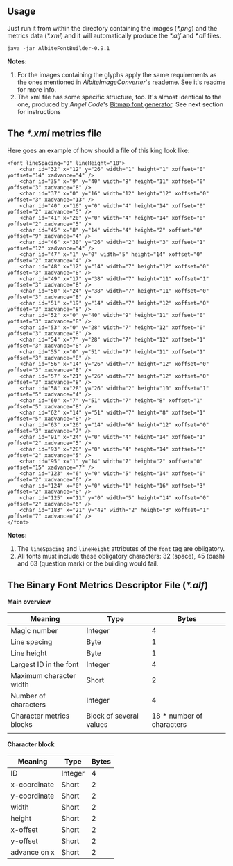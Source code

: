 

Usage
-----

Just run it from within the directory containing the images (*\*.png*) and the metrics data (*\*.xml*) and it will automatically produce the *\*.alf* and *\*.ali* files.

    java -jar AlbiteFontBuilder-0.9.1

**Notes:**

1. For the images containing the glyphs apply the same requirements as the ones mentioned in *AlbiteImageConverter*'s reademe. See it's readme for more info.
2. The xml file has some specific structure, too. It's almost identical to the one, produced by *Angel Code*'s [Bitmap font generator](http://www.angelcode.com/products/bmfont/). See next section for instructions

The *\*.xml* metrics file
-------------------------

Here goes an example of how should a file of this king look like:

    <font lineSpacing="0" lineHeight="18">
        <char id="32" x="12" y="26" width="1" height="1" xoffset="0" yoffset="14" xadvance="4" />
        <char id="35" x="9" y="40" width="8" height="11" xoffset="0" yoffset="3" xadvance="8" />
        <char id="37" x="0" y="16" width="12" height="12" xoffset="0" yoffset="3" xadvance="13" />
        <char id="40" x="16" y="0" width="4" height="14" xoffset="0" yoffset="2" xadvance="5" />
        <char id="41" x="20" y="0" width="4" height="14" xoffset="0" yoffset="2" xadvance="5" />
        <char id="45" x="8" y="14" width="4" height="2" xoffset="0" yoffset="9" xadvance="4" />
        <char id="46" x="30" y="26" width="2" height="3" xoffset="1" yoffset="12" xadvance="4" />
        <char id="47" x="1" y="0" width="5" height="14" xoffset="0" yoffset="2" xadvance="4" />
        <char id="48" x="12" y="14" width="7" height="12" xoffset="0" yoffset="3" xadvance="8" />
        <char id="49" x="17" y="38" width="7" height="11" xoffset="1" yoffset="3" xadvance="8" />
        <char id="50" x="24" y="38" width="7" height="11" xoffset="0" yoffset="3" xadvance="8" />
        <char id="51" x="19" y="14" width="7" height="12" xoffset="0" yoffset="3" xadvance="8" />
        <char id="52" x="0" y="40" width="9" height="11" xoffset="0" yoffset="3" xadvance="8" />
        <char id="53" x="0" y="28" width="7" height="12" xoffset="0" yoffset="3" xadvance="8" />
        <char id="54" x="7" y="28" width="7" height="12" xoffset="1" yoffset="3" xadvance="8" />
        <char id="55" x="0" y="51" width="7" height="11" xoffset="1" yoffset="3" xadvance="8" />
        <char id="56" x="14" y="26" width="7" height="12" xoffset="0" yoffset="3" xadvance="8" />
        <char id="57" x="21" y="26" width="7" height="12" xoffset="0" yoffset="3" xadvance="8" />
        <char id="58" x="28" y="26" width="2" height="10" xoffset="1" yoffset="5" xadvance="4" />
        <char id="60" x="7" y="51" width="7" height="8" xoffset="1" yoffset="5" xadvance="8" />
        <char id="62" x="14" y="51" width="7" height="8" xoffset="1" yoffset="5" xadvance="8" />
        <char id="63" x="26" y="14" width="6" height="12" xoffset="0" yoffset="3" xadvance="7" />
        <char id="91" x="24" y="0" width="4" height="14" xoffset="1" yoffset="2" xadvance="5" />
        <char id="93" x="28" y="0" width="4" height="14" xoffset="0" yoffset="2" xadvance="5" />
        <char id="95" x="1" y="14" width="7" height="2" xoffset="0" yoffset="15" xadvance="7" />
        <char id="123" x="6" y="0" width="5" height="14" xoffset="0" yoffset="2" xadvance="6" />
        <char id="124" x="0" y="0" width="1" height="16" xoffset="3" yoffset="2" xadvance="8" />
        <char id="125" x="11" y="0" width="5" height="14" xoffset="0" yoffset="2" xadvance="6" />
        <char id="183" x="21" y="49" width="2" height="3" xoffset="1" yoffset="7" xadvance="4" />
    </font>

**Notes:**

1. The `lineSpacing` and `lineHeight` attributes of the `font` tag are obligatory.
2. All fonts must include these obligatory characters: 32 (space), 45 (dash) and 63 (question mark) or the building would fail.

The Binary Font Metrics Descriptor File (*\*.alf*)
-------------------------------------------------

**Main overview**

<table border="0" cellpadding="5">
  <thead>
    <tr>
      <th>Meaning</th>
      <th>Type</th>
      <th>Bytes</th>
    </tr>
  </thead>
  <tbody>
    <tr>
      <td>Magic number</td>
      <td>Integer</td>
      <td>4</td>
    </tr>
    <tr>
      <td>Line spacing</td>
      <td>Byte</td>
      <td>1</td>
    </tr>
    <tr>
      <td>Line height</td>
      <td>Byte</td>
      <td>1</td>
    </tr>
    <tr>
      <td>Largest ID in the font</td>
      <td>Integer</td>
      <td>4</td>
    </tr>
    <tr>
      <td>Maximum character width</td>
      <td>Short</td>
      <td>2</td>
    </tr>
    <tr>
      <td>Number of characters</td>
      <td>Integer</td>
      <td>4</td>
    </tr>
    <tr>
      <td>Character metrics blocks</td>
      <td>Block of several values</td>
      <td>18 * number of characters</td>
    </tr>
    <tr>
      <td></td>
      <td></td>
      <td></td>
    </tr>
  </tbody>
</table>

**Character block**
<table border="0" cellpadding="5">
  <thead>
    <tr>
      <th>Meaning</th>
      <th>Type</th>
      <th>Bytes</th>
    </tr>
  </thead>
  <tbody>
    <tr>
      <td>ID</td>
      <td>Integer</td>
      <td>4</td>
    </tr>
    <tr>
      <td>x-coordinate</td>
      <td>Short</td>
      <td>2</td>
    </tr>
    <tr>
      <td>y-coordinate</td>
      <td>Short</td>
      <td>2</td>
    </tr>
    <tr>
      <td>width</td>
      <td>Short</td>
      <td>2</td>
    </tr>
    <tr>
      <td>height</td>
      <td>Short</td>
      <td>2</td>
    </tr>
    <tr>
      <td>x-offset</td>
      <td>Short</td>
      <td>2</td>
    </tr>
    <tr>
      <td>y-offset</td>
      <td>Short</td>
      <td>2</td>
    </tr>
    <tr>
      <td>advance on x</td>
      <td>Short</td>
      <td>2</td>
    </tr>
  </tbody>
</table>
